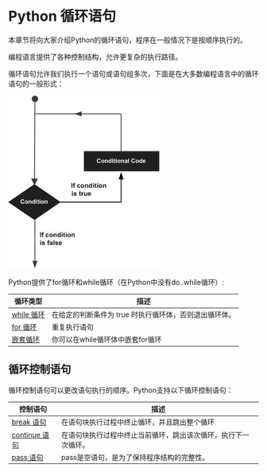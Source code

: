 
# Python 循环语句

本章节将向大家介绍Python的循环语句，程序在一般情况下是按顺序执行的。

编程语言提供了各种控制结构，允许更复杂的执行路径。

循环语句允许我们执行一个语句或语句组多次，下面是在大多数编程语言中的循环语句的一般形式：

![loop_architecture](../img/loop_architecture.jpg)

Python提供了for循环和while循环（在Python中没有do..while循环）:

| 循环类型 | 描述 |
| --- | --- |
| [while 循环](python-while-loop.html "Python WHILE 循环") | 在给定的判断条件为 true 时执行循环体，否则退出循环体。 |
| [for 循环](python-for-loop.html " Python FOR 循环") | 重复执行语句 |
| [嵌套循环](python-nested-loops.html "Python 循环全套") | 你可以在while循环体中嵌套for循环 |

## 循环控制语句

循环控制语句可以更改语句执行的顺序。Python支持以下循环控制语句：

| 控制语句 | 描述 |
| --- | --- |
| [break 语句](python-break-statement.html "Python break 语句") | 在语句块执行过程中终止循环，并且跳出整个循环 |
| [continue 语句](python-continue-statement.html "Python 语句") | 在语句块执行过程中终止当前循环，跳出该次循环，执行下一次循环。 |
| [pass 语句](python-pass-statement.html "Python pass 语句") | pass是空语句，是为了保持程序结构的完整性。 |


